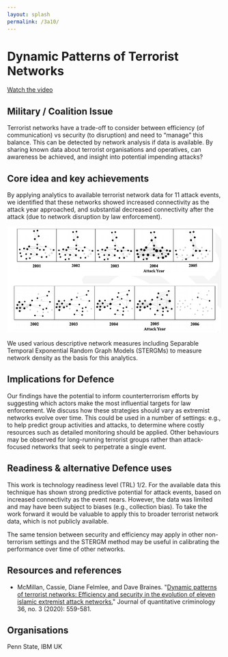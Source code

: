```yaml
---
layout: splash
permalink: /3a10/
---
```


# Dynamic Patterns of Terrorist Networks
[Watch the video](https://ibm.box.com/v/Showcase-3a10-video)

## Military / Coalition Issue
Terrorist networks have a trade-off to consider between efficiency (of communication) vs security (to disruption)
and need to “manage” this balance. This can be detected by network analysis if data is available. By sharing known
data about terrorist organisations and operatives, can awareness be achieved, and insight into potential impending
attacks?

## Core idea and key achievements
By applying analytics to available terrorist network data for 11 attack events, we identified that these networks
showed increased connectivity as the attack year approached, and substantial decreased connectivity after the attack
(due to network disruption by law enforcement).

![image info](/dais/achievements/images/3a10-fig1.png)

We used various descriptive network measures including Separable Temporal Exponential Random Graph Models (STERGMs)
to measure network density as the basis for this analytics.

## Implications for Defence
Our findings have the potential to inform counterterrorism efforts by suggesting which actors make the most
influential targets for law enforcement. We discuss how these strategies should vary as extremist networks evolve
over time. This could be used in a number of settings: e.g., to help predict group activities and attacks, to
determine where costly resources such as detailed monitoring should be applied. Other behaviours may be observed for
long-running terrorist groups rather than attack-focused networks that seek to perpetrate a single event.

## Readiness & alternative Defence uses
This work is technology readiness level (TRL) 1/2. For the available data this technique has shown strong predictive
potential for attack events, based on increased connectivity as the event nears. However, the data was limited and
may have been subject to biases (e.g., collection bias). To take the work forward it would be valuable to apply this
to broader terrorist network data, which is not publicly available.

The same tension between security and efficiency may apply in other non-terrorism settings and the STERGM method may
be useful in calibrating the performance over time of other networks.

## Resources and references
* McMillan, Cassie, Diane Felmlee, and Dave Braines.
  "[Dynamic patterns of terrorist networks: Efficiency and security in the evolution of eleven islamic extremist attack networks.](/doc-4707)"
  Journal of quantitative criminology 36, no. 3 (2020): 559-581.

## Organisations
Penn State, IBM UK

